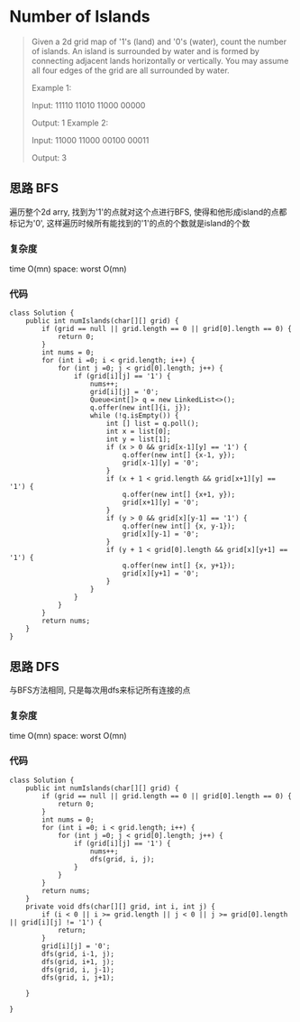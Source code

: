 # Number of Islands

> Given a 2d grid map of '1's (land) and '0's (water), count the number of islands. An island is surrounded by water and is formed by connecting adjacent lands horizontally or vertically. You may assume all four edges of the grid are all surrounded by water.
> 
> Example 1:
> 
> Input:
> 11110
> 11010
> 11000
> 00000
> 
> Output: 1
> Example 2:
> 
> Input:
> 11000
> 11000
> 00100
> 00011
> 
> Output: 3

## 思路 BFS
遍历整个2d arry, 找到为'1'的点就对这个点进行BFS, 使得和他形成island的点都标记为'0', 这样遍历时候所有能找到的'1'的点的个数就是island的个数

### 复杂度
time O(mn) space: worst O(mn)

### 代码
```
class Solution {
    public int numIslands(char[][] grid) {
        if (grid == null || grid.length == 0 || grid[0].length == 0) {
            return 0;
        }
        int nums = 0;
        for (int i =0; i < grid.length; i++) {
            for (int j =0; j < grid[0].length; j++) {
                if (grid[i][j] == '1') {
                    nums++;
                    grid[i][j] = '0';
                    Queue<int[]> q = new LinkedList<>();
                    q.offer(new int[]{i, j});
                    while (!q.isEmpty()) {
                        int [] list = q.poll();
                        int x = list[0];
                        int y = list[1];
                        if (x > 0 && grid[x-1][y] == '1') {
                            q.offer(new int[] {x-1, y});
                            grid[x-1][y] = '0';
                        }
                        if (x + 1 < grid.length && grid[x+1][y] == '1') {
                            q.offer(new int[] {x+1, y});
                            grid[x+1][y] = '0';
                        }
                        if (y > 0 && grid[x][y-1] == '1') {
                            q.offer(new int[] {x, y-1});
                            grid[x][y-1] = '0';
                        }
                        if (y + 1 < grid[0].length && grid[x][y+1] == '1') {
                            q.offer(new int[] {x, y+1});
                            grid[x][y+1] = '0';
                        }
                    }
                }
            }
        }
        return nums;
    }
}
```

## 思路 DFS
与BFS方法相同, 只是每次用dfs来标记所有连接的点
### 复杂度
time O(mn) space: worst O(mn)

### 代码

```
class Solution {
    public int numIslands(char[][] grid) {
        if (grid == null || grid.length == 0 || grid[0].length == 0) {
            return 0;
        }
        int nums = 0;
        for (int i =0; i < grid.length; i++) {
            for (int j =0; j < grid[0].length; j++) {
                if (grid[i][j] == '1') {
                    nums++;
                    dfs(grid, i, j);
                }
            }
        }
        return nums;
    }
    private void dfs(char[][] grid, int i, int j) {
        if (i < 0 || i >= grid.length || j < 0 || j >= grid[0].length || grid[i][j] != '1') {
            return;
        }
        grid[i][j] = '0';
        dfs(grid, i-1, j);
        dfs(grid, i+1, j);
        dfs(grid, i, j-1);
        dfs(grid, i, j+1);
        
    }

}

```